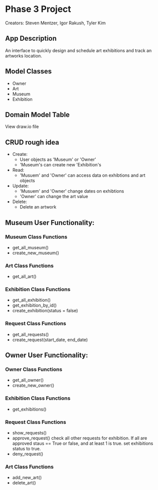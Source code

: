 # Phase 3 Project

Creators: Steven Mentzer, Igor Rakush, Tyler Kim

## App Description
An interface to quickly design and schedule art exhibitions and track an artworks location.

## Model Classes
- Owner
- Art 
- Museum
- Exhibition

## Domain Model Table
View draw.io file

## CRUD rough idea
- Create: 
    - User objects as 'Museum' or 'Owner'
    - 'Museum's can create new 'Exhibition's
- Read: 
    - 'Musuem' and 'Owner' can access data on exhibtions and art objects 
- Update: 
    - 'Musuem' and 'Owner' change dates on exhibtions
    - 'Owner' can change the art value
- Delete: 
    - Delete an artwork

## Museum User Functionality:

### Museum Class Functions
- get_all_museum()
- create_new_museum()
### Art Class Functions
- get_all_art()
### Exhibition Class Functions
- get_all_exhibition()
- get_exhibition_by_id()
- create_exhibition(status = false)
### Request Class Functions
- get_all_requests()
- create_request(start_date, end_date)


## Owner User Functionality:

### Owner Class Functions
- get_all_owner()
- create_new_owner()

### Exhibition Class Functions
- get_exhibitions()

### Request Class Functions
- show_requests()
- approve_request()
    check all other requests for exhibition. If all are approved staus == True or false, and at least 1 is true. set exhibitions status to true.  
- deny_request()

### Art Class Functions
- add_new_art()
- delete_art()